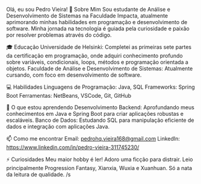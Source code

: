 Olá, eu sou Pedro Vieira! 👋
Sobre Mim
Sou estudante de Análise e Desenvolvimento de Sistemas na Faculdade Impacta, atualmente aprimorando minhas habilidades em programação e desenvolvimento de software. Minha jornada na tecnologia é guiada pela curiosidade e paixão por resolver problemas através do código.

🎓 Educação
Universidade de Helsinki: Completei as primeiras sete partes da certificação em programação, onde adquiri conhecimento profundo sobre variáveis, condicionais, loops, métodos e programação orientada a objetos.
Faculdade de Análise e Desenvolvimento de Sistemas: Atualmente cursando, com foco em desenvolvimento de software.

💻 Habilidades
Linguagens de Programação: Java, SQL
Frameworks: Spring Boot
Ferramentas: NetBeans, VSCode, Git, GitHub

🚀 O que estou aprendendo
Desenvolvimento Backend: Aprofundando meus conhecimentos em Java e Spring Boot para criar aplicações robustas e escaláveis.
Banco de Dados: Estudando SQL para manipulação eficiente de dados e integração com aplicações Java.

📫 Como me encontrar
Email: pedrohq.vieira168@gmail.com
LinkedIn: https://www.linkedin.com/in/pedro-vieira-311745230/

⚡ Curiosidades
Meu maior hobby é ler! Adoro uma ficção para distrair.
Leio principalmente Progression Fantasy, Xianxia, Wuxia e Xuanhuan. Só a nata da leitura de qualidade. /s

<!---
StPVieira/StPVieira is a ✨ special ✨ repository because its `README.md` (this file) appears on your GitHub profile.
You can click the Preview link to take a look at your changes.
--->
